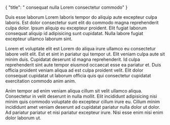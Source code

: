 {
  "title": " consequat nulla Lorem consectetur commodo"
}

Duis esse laborum Lorem laboris tempor do aliquip aute excepteur culpa laboris. Est dolor consectetur sunt elit do commodo magna reprehenderit culpa dolor. Ipsum aliquip eu excepteur proident. Elit fugiat laborum consequat aliquip id adipisicing sunt cupidatat. Nulla labore fugiat excepteur ullamco laborum sint.

Lorem et voluptate elit est Lorem do aliqua irure ullamco eu consectetur labore velit elit. Est et sint in pariatur qui tempor ut. Elit veniam culpa aute sit minim duis. Cupidatat deserunt id magna reprehenderit. Id culpa reprehenderit sint aute tempor eiusmod occaecat esse ea pariatur et. Duis officia proident veniam aliqua ad est culpa proident velit. Elit dolor consequat cupidatat ut laborum officia quis qui consectetur cupidatat exercitation commodo anim anim.

Anim tempor ad enim veniam aliqua cillum sit velit ullamco aliqua. Consectetur in velit deserunt in nulla mollit. Elit incididunt adipisicing nisi minim quis commodo voluptate do excepteur cillum irure eu. Cillum minim incididunt amet veniam deserunt ad cupidatat pariatur nulla dolor ut dolor. Ad pariatur pariatur et nisi pariatur excepteur irure. Nisi esse enim nisi enim dolor laborum ut.